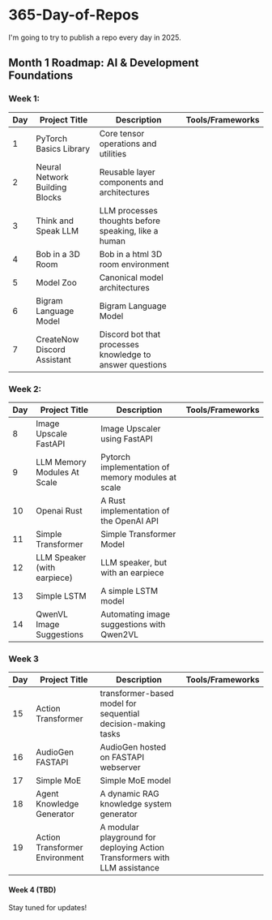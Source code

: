 # 365-Day-of-Repos 

I'm going to try to publish a repo every day in 2025.

## Month 1 Roadmap: AI & Development Foundations

### Week 1:

| Day | Project Title | Description | Tools/Frameworks |
|-----|--------------|-------------|------------------|
| 1 | PyTorch Basics Library | Core tensor operations and utilities |
| 2 | Neural Network Building Blocks | Reusable layer components and architectures |
| 3 | Think and Speak LLM | LLM processes thoughts before speaking, like a human |
| 4 | Bob in a 3D Room | Bob in a html 3D room environment |
| 5 | Model Zoo | Canonical model architectures | 
| 6 | Bigram Language Model | Bigram Language Model  |
| 7 | CreateNow Discord Assistant | Discord bot that processes knowledge to answer questions | 

### Week 2: 

| Day | Project Title | Description | Tools/Frameworks |
|-----|--------------|-------------|------------------|
| 8 | Image Upscale FastAPI | Image Upscaler using FastAPI | 
| 9 | LLM Memory Modules At Scale | Pytorch implementation of memory modules at scale | 
| 10 | Openai Rust | A Rust implementation of the OpenAI API | 
| 11 | Simple Transformer | Simple Transformer Model |
| 12 | LLM Speaker (with earpiece) | LLM speaker, but with an earpiece |
| 13 | Simple LSTM | A simple LSTM model |
| 14 | QwenVL Image Suggestions | Automating image suggestions with Qwen2VL |

### Week 3

| Day | Project Title | Description | Tools/Frameworks |
|-----|--------------|-------------|------------------|
| 15 | Action Transformer | transformer-based model for sequential decision-making tasks | 
| 16 | AudioGen FASTAPI | AudioGen hosted on FASTAPI webserver | 
| 17 | Simple MoE | Simple MoE model | 
| 18 | Agent Knowledge Generator | A dynamic RAG knowledge system generator |
| 19 | Action Transformer Environment | A modular playground for deploying Action Transformers with LLM assistance |

#### Week 4 (TBD)

Stay tuned for updates!
